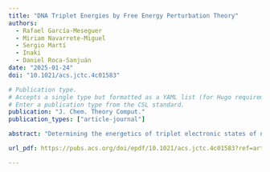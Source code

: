```yaml
---
title: "DNA Triplet Energies by Free Energy Perturbation Theory"
authors:
  - Rafael García-Meseguer
  - Miriam Navarrete-Miguel
  - Sergio Martí
  - Inaki
  - Daniel Roca-Sanjuán
date: "2025-01-24"
doi: "10.1021/acs.jctc.4c01583"

# Publication type.
# Accepts a single type but formatted as a YAML list (for Hugo requirements).
# Enter a publication type from the CSL standard.
publication: "J. Chem. Theory Comput."
publication_types: ["article-journal"]

abstract: "Determining the energetics of triplet electronic states of nucleobases in the biological macromolecular environment of nucleic acids is essential for an accurate description of the mechanism of photosensitization and the design of drugs for cancer treatment. In this work, we aim at developing a methodological approach to obtain accurate free energies of triplets in DNA beyond the state of the art, able to reproduce the decrease of triplet energies measured experimentally for T in DNA (270 kJ/mol) vs in the isolated nucleotide in aqueous solution (310 kJ/mol). For such purposes, we adapt the free energy perturbation method to compute the free energy related to the transformation of a pure singlet state into a pure triplet state via alchemical intermediates with mixed singlet−triplet nature. By this means, standard deviation errors are only a few kJ/mol, contrary to the large errors of tenths of kJ/mol obtained by averaging the singlet and triplet energies derived from molecular dynamics simulations. The reduced statistical errors obtained by the free energy perturbation approach allow us to rationalize with confidence the triplet stabilization observed experimentally when comparing the thymine nucleotide and thymine in DNA. Spin polarization rather than excimer interactions between the π-stacked nucleobases originates the lower values of the triplet energies in DNA. The developed approach implemented in QM3 shall be useful for determining free energies of triplets and other states like ionic or charge separation states in any other macromolecular system with impact in biomedicine and materials science."

url_pdf: https://pubs.acs.org/doi/epdf/10.1021/acs.jctc.4c01583?ref=article_openPDF

---
```


